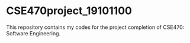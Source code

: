 # CSE470project_19101100
This repository contains my codes for the project completion of CSE470: Software Engineering.
